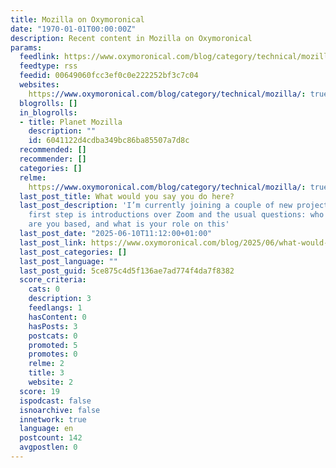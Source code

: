 ```yaml
---
title: Mozilla on Oxymoronical
date: "1970-01-01T00:00:00Z"
description: Recent content in Mozilla on Oxymoronical
params:
  feedlink: https://www.oxymoronical.com/blog/category/technical/mozilla/feed/index.xml
  feedtype: rss
  feedid: 00649060fcc3ef0c0e222252bf3c7c04
  websites:
    https://www.oxymoronical.com/blog/category/technical/mozilla/: true
  blogrolls: []
  in_blogrolls:
  - title: Planet Mozilla
    description: ""
    id: 6041122d4cdba349bc86ba85507a7d8c
  recommended: []
  recommender: []
  categories: []
  relme:
    https://www.oxymoronical.com/blog/category/technical/mozilla/: true
  last_post_title: What would you say you do here?
  last_post_description: 'I’m currently joining a couple of new projects and the inevitable
    first step is introductions over Zoom and the usual questions: who are you, where
    are you based, and what is your role on this'
  last_post_date: "2025-06-10T11:12:00+01:00"
  last_post_link: https://www.oxymoronical.com/blog/2025/06/what-would-you-say-you-do-here/
  last_post_categories: []
  last_post_language: ""
  last_post_guid: 5ce875c4d5f136ae7ad774f4da7f8382
  score_criteria:
    cats: 0
    description: 3
    feedlangs: 1
    hasContent: 0
    hasPosts: 3
    postcats: 0
    promoted: 5
    promotes: 0
    relme: 2
    title: 3
    website: 2
  score: 19
  ispodcast: false
  isnoarchive: false
  innetwork: true
  language: en
  postcount: 142
  avgpostlen: 0
---
```

